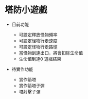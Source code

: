 # 塔防小遊戲
- 目前功能
    - 可設定釋放怪物頻率
    - 可設定怪物行走速度
    - 可設定怪物行走路徑
    - 當怪物到達出口，將會扣除生命值
    - 生命值到達0 遊戲結束

- 待實作功能
    - 實作箭塔
    - 實作箭塔子彈
    - 塔射擊子彈
    